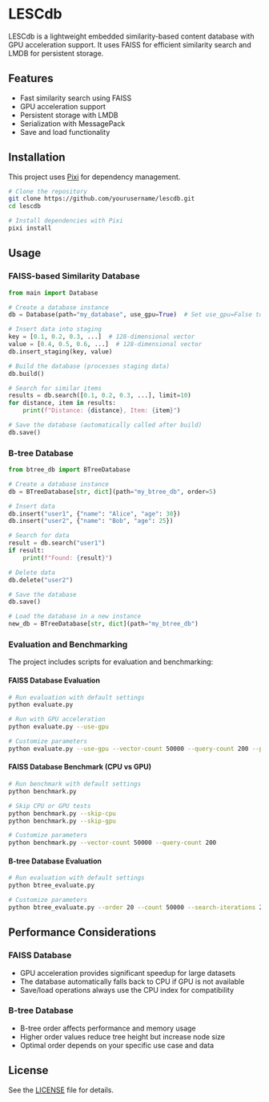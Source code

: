 # LESCdb

LESCdb is a lightweight embedded similarity-based content database with GPU acceleration support. It uses FAISS for efficient similarity search and LMDB for persistent storage.

## Features

- Fast similarity search using FAISS
- GPU acceleration support
- Persistent storage with LMDB
- Serialization with MessagePack
- Save and load functionality

## Installation

This project uses [Pixi](https://pixi.sh/) for dependency management.

```bash
# Clone the repository
git clone https://github.com/yourusername/lescdb.git
cd lescdb

# Install dependencies with Pixi
pixi install
```

## Usage

### FAISS-based Similarity Database

```python
from main import Database

# Create a database instance
db = Database(path="my_database", use_gpu=True)  # Set use_gpu=False to use CPU only

# Insert data into staging
key = [0.1, 0.2, 0.3, ...]  # 128-dimensional vector
value = [0.4, 0.5, 0.6, ...]  # 128-dimensional vector
db.insert_staging(key, value)

# Build the database (processes staging data)
db.build()

# Search for similar items
results = db.search([0.1, 0.2, 0.3, ...], limit=10)
for distance, item in results:
    print(f"Distance: {distance}, Item: {item}")

# Save the database (automatically called after build)
db.save()
```

### B-tree Database

```python
from btree_db import BTreeDatabase

# Create a database instance
db = BTreeDatabase[str, dict](path="my_btree_db", order=5)

# Insert data
db.insert("user1", {"name": "Alice", "age": 30})
db.insert("user2", {"name": "Bob", "age": 25})

# Search for data
result = db.search("user1")
if result:
    print(f"Found: {result}")

# Delete data
db.delete("user2")

# Save the database
db.save()

# Load the database in a new instance
new_db = BTreeDatabase[str, dict](path="my_btree_db")
```

### Evaluation and Benchmarking

The project includes scripts for evaluation and benchmarking:

#### FAISS Database Evaluation

```bash
# Run evaluation with default settings
python evaluate.py

# Run with GPU acceleration
python evaluate.py --use-gpu

# Customize parameters
python evaluate.py --use-gpu --vector-count 50000 --query-count 200 --path custom_db
```

#### FAISS Database Benchmark (CPU vs GPU)

```bash
# Run benchmark with default settings
python benchmark.py

# Skip CPU or GPU tests
python benchmark.py --skip-cpu
python benchmark.py --skip-gpu

# Customize parameters
python benchmark.py --vector-count 50000 --query-count 200
```

#### B-tree Database Evaluation

```bash
# Run evaluation with default settings
python btree_evaluate.py

# Customize parameters
python btree_evaluate.py --order 20 --count 50000 --search-iterations 2000 --delete-percentage 0.5
```

## Performance Considerations

### FAISS Database
- GPU acceleration provides significant speedup for large datasets
- The database automatically falls back to CPU if GPU is not available
- Save/load operations always use the CPU index for compatibility

### B-tree Database
- B-tree order affects performance and memory usage
- Higher order values reduce tree height but increase node size
- Optimal order depends on your specific use case and data

## License

See the [LICENSE](LICENSE) file for details.
